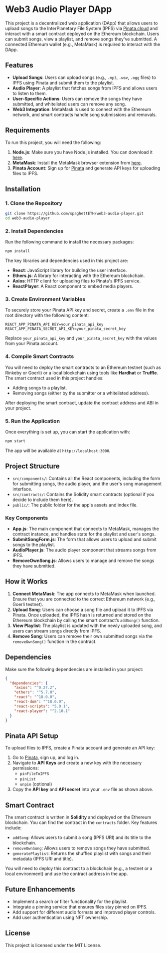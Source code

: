
# Web3 Audio Player DApp

This project is a decentralized web application (DApp) that allows users to upload songs to the InterPlanetary File System (IPFS) via [Pinata.cloud](https://pinata.cloud/) and interact with a smart contract deployed on the Ethereum blockchain. Users can submit songs, view a playlist, and remove songs they've submitted. A connected Ethereum wallet (e.g., MetaMask) is required to interact with the DApp.

## Features

- **Upload Songs**: Users can upload songs (e.g., `.mp3`, `.wav`, `.ogg` files) to IPFS using Pinata and submit them to the playlist.
- **Audio Player**: A playlist that fetches songs from IPFS and allows users to listen to them.
- **User-Specific Actions**: Users can remove the songs they have submitted, and whitelisted users can remove any song.
- **Web3 Integration**: MetaMask is used to connect with the Ethereum network, and smart contracts handle song submissions and removals.
  
## Requirements

To run this project, you will need the following:

1. **Node.js**: Make sure you have Node.js installed. You can download it [here](https://nodejs.org/).
2. **MetaMask**: Install the MetaMask browser extension from [here](https://metamask.io/).
3. **Pinata Account**: Sign up for [Pinata](https://pinata.cloud/) and generate API keys for uploading files to IPFS.

## Installation

### 1. Clone the Repository

```bash
git clone https://github.com/spaghettETH/web3-audio-player.git
cd web3-audio-player
```

### 2. Install Dependencies

Run the following command to install the necessary packages:

```bash
npm install
```

The key libraries and dependencies used in this project are:

- **React**: JavaScript library for building the user interface.
- **Ethers.js**: A library for interacting with the Ethereum blockchain.
- **Axios**: HTTP client for uploading files to Pinata's IPFS service.
- **ReactPlayer**: A React component to embed media players.

### 3. Create Environment Variables

To securely store your Pinata API key and secret, create a `.env` file in the root directory with the following content:

```
REACT_APP_PINATA_API_KEY=your_pinata_api_key
REACT_APP_PINATA_SECRET_API_KEY=your_pinata_secret_key
```

Replace `your_pinata_api_key` and `your_pinata_secret_key` with the values from your Pinata account.

### 4. Compile Smart Contracts

You will need to deploy the smart contracts to an Ethereum testnet (such as Rinkeby or Goerli) or a local blockchain using tools like **Hardhat** or **Truffle**. The smart contract used in this project handles:
- Adding songs to a playlist.
- Removing songs (either by the submitter or a whitelisted address).

After deploying the smart contract, update the contract address and ABI in your project.

### 5. Run the Application

Once everything is set up, you can start the application with:

```bash
npm start
```

The app will be available at `http://localhost:3000`.

## Project Structure

- `src/components/`: Contains all the React components, including the form for submitting songs, the audio player, and the user's song management interface.
- `src/contracts/`: Contains the Solidity smart contracts (optional if you decide to include them here).
- `public/`: The public folder for the app's assets and index file.

### Key Components

- **App.js**: The main component that connects to MetaMask, manages the contract instance, and handles state for the playlist and user's songs.
- **SubmitSongForm.js**: The form that allows users to upload and submit songs to the playlist.
- **AudioPlayer.js**: The audio player component that streams songs from IPFS.
- **RemoveOwnSong.js**: Allows users to manage and remove the songs they have submitted.

## How it Works

1. **Connect MetaMask**: The app connects to MetaMask when launched. Ensure that you are connected to the correct Ethereum network (e.g., Goerli testnet).
2. **Upload Song**: Users can choose a song file and upload it to IPFS via Pinata. Once uploaded, the IPFS hash is returned and stored on the Ethereum blockchain by calling the smart contract’s `addSong()` function.
3. **View Playlist**: The playlist is updated with the newly uploaded song, and users can stream songs directly from IPFS.
4. **Remove Song**: Users can remove their own submitted songs via the `removeOwnSong()` function in the contract.

## Dependencies

Make sure the following dependencies are installed in your project:

```json
{
  "dependencies": {
    "axios": "^0.27.2",
    "ethers": "^5.7.0",
    "react": "^18.0.0",
    "react-dom": "^18.0.0",
    "react-scripts": "5.0.1",
    "react-player": "^2.10.1"
  }
}
```

## Pinata API Setup

To upload files to IPFS, create a Pinata account and generate an API key:

1. Go to [Pinata](https://pinata.cloud/), sign up, and log in.
2. Navigate to **API Keys** and create a new key with the necessary permissions:
   - `pinFileToIPFS`
   - `pinList`
   - `unpin` (optional)
3. Copy the **API key** and **API secret** into your `.env` file as shown above.

## Smart Contract

The smart contract is written in **Solidity** and deployed on the Ethereum blockchain. You can find the contract in the `contracts` folder. Key features include:
- `addSong`: Allows users to submit a song (IPFS URI) and its title to the blockchain.
- `removeOwnSong`: Allows users to remove songs they have submitted.
- `generatePlaylist`: Returns the shuffled playlist with songs and their metadata (IPFS URI and title).

You will need to deploy this contract to a blockchain (e.g., a testnet or a local environment) and use the contract address in the app.

## Future Enhancements

- Implement a search or filter functionality for the playlist.
- Integrate a pinning service that ensures files stay pinned on IPFS.
- Add support for different audio formats and improved player controls.
- Add user authentication using NFT ownership.

## License

This project is licensed under the MIT License.
